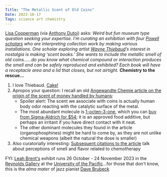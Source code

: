 ```yaml
---
Title: "The Metallic Scent of Old Coins"
Date: 2023-10-17
Tags: science art chemistry
---
```


[Lisa Cooperman](https://www.lisacooperman.com) (via [Anthony Dutoi](https://scholar.google.com/citations?user=Dy8AlOoAAAAJ&hl=en&oi=ao)) asks: *Weird but fun museum type question seeking your expertise. I’m curating an exhibition with four [Powell scholars](https://www.pacific.edu/academics/honors/powell-scholars) who are interpreting collection work by making various installations. One scholar exploring artist [Wayne Thiebaud](https://en.wikipedia.org/wiki/Wayne_Thiebaud)’s interest in nostalgia is making ‘scent books.’ She wants to include the metallic smell of old coins…...do you know what chemical compound or interaction produces the smell and can be safely reproduced and exhibited? Each book will have a receptacle area and a lid that closes, but not airtight.* **Chemistry to the rescue...**

1. I love Thiebaud. [Cake!](https://www.nga.gov/collection/art-object-page.72040.html) 
2. Apropos your question:  I recall an old [Angewandte Chemie article on the origin of the scent of money handled by humans](
https://onlinelibrary.wiley.com/doi/10.1002/anie.200602100):
    - Spoiler alert: The scent we associate with coins is actually human body odor reacting with the catalytic surface of the metal. 
    - The most abundant molecule is [1-octen-3-one](https://pubchem.ncbi.nlm.nih.gov/compound/61346), which you can [buy from Sigma-Aldrich for $54](https://www.sigmaaldrich.com/US/en/product/aldrich/w351504); it is an approved food additive, but perhaps an irritant if you have direct contact with it neat.
    - The other dominant molecules they found in the article (organophosphines) might be hard to come by, as they are not unlike chemical weapons (albeit the natural the dose is smaller)
3. Also curatorially interesting: [Subsequent citations to the article](https://scholar.google.com/scholar?cites=1377909844769981842&as_sdt=5,32&sciodt=0,32&hl=en) talk about perceptions of smell and flavor related to chemotherapy 

FYI: [Leah Brent's](https://www.linkedin.com/in/leah-brent-861842213/) exhibit runs 26 October - 24 November 2023 in the [Reynolds Gallery](https://maps.app.goo.gl/dXLH7hZzVw735t4v7) at the [University of the Pacific](https://en.wikipedia.org/wiki/University_of_the_Pacific_(United_States))...for those that don't know, this is the *alma mater* of jazz pianist [Dave Brubeck](https://en.wikipedia.org/wiki/Dave_Brubeck)